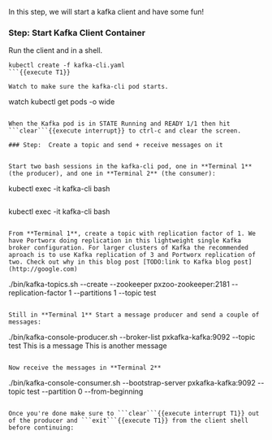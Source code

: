 In this step, we will start a kafka client and have some fun!

### Step: Start Kafka Client Container

Run the client and in a shell.
```
kubectl create -f kafka-cli.yaml
```{{execute T1}}

Watch to make sure the kafka-cli pod starts.
```
watch kubectl get pods -o wide
```{{execute T1}}

When the Kafka pod is in STATE Running and READY 1/1 then hit ```clear```{{execute interrupt}} to ctrl-c and clear the screen.

### Step:  Create a topic and send + receive messages on it


Start two bash sessions in the kafka-cli pod, one in **Terminal 1** (the producer), and one in **Terminal 2** (the consumer):
```
kubectl exec -it kafka-cli bash
```{{execute T1}}
```
kubectl exec -it kafka-cli bash
```{{execute T2}}

From **Terminal 1**, create a topic with replication factor of 1. We have Portworx doing replication in this lightweight single Kafka broker configuration. For larger clusters of Kafka the recommended aproach is to use Kafka replication of 3 and Portworx replication of two. Check out why in this blog post [TODO:link to Kafka blog post](http://google.com)
```
./bin/kafka-topics.sh --create --zookeeper pxzoo-zookeeper:2181 --replication-factor 1 --partitions 1 --topic test
```{{execute T1}}

Still in **Terminal 1** Start a message producer and send a couple of messages:
```
./bin/kafka-console-producer.sh --broker-list pxkafka-kafka:9092 --topic test
This is a message
This is another message
```{{execute T1}}

Now receive the messages in **Terminal 2**
```
./bin/kafka-console-consumer.sh --bootstrap-server pxkafka-kafka:9092 --topic test --partition 0 --from-beginning
```{{execute T2}}

Once you're done make sure to ```clear```{{execute interrupt T1}} out of the producer and ```exit```{{execute T1}} from the client shell before continuing:
